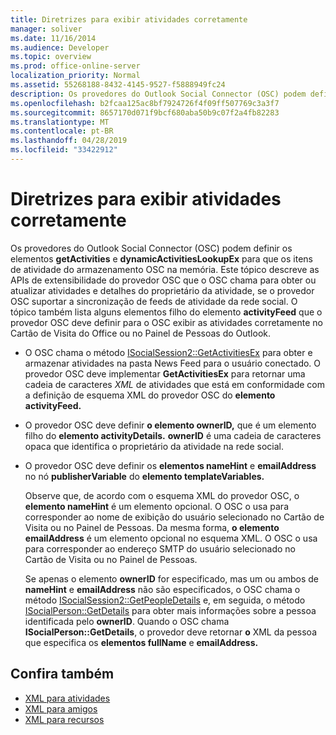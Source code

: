 ```yaml
---
title: Diretrizes para exibir atividades corretamente
manager: soliver
ms.date: 11/16/2014
ms.audience: Developer
ms.topic: overview
ms.prod: office-online-server
localization_priority: Normal
ms.assetid: 55268188-8432-4145-9527-f5888949fc24
description: Os provedores do Outlook Social Connector (OSC) podem definir os elementos getActivities e dynamicActivitiesLookupEx para que os itens de atividade do armazenamento OSC na memória.
ms.openlocfilehash: b2fcaa125ac8bf7924726f4f09ff507769c3a3f7
ms.sourcegitcommit: 8657170d071f9bcf680aba50b9c07f2a4fb82283
ms.translationtype: MT
ms.contentlocale: pt-BR
ms.lasthandoff: 04/28/2019
ms.locfileid: "33422912"
---
```

# <a name="guidelines-for-properly-displaying-activities"></a>Diretrizes para exibir atividades corretamente

Os provedores do Outlook Social Connector (OSC) podem definir os elementos **getActivities** e **dynamicActivitiesLookupEx** para que os itens de atividade do armazenamento OSC na memória. Este tópico descreve as APIs de extensibilidade do provedor OSC que o OSC chama para obter ou atualizar atividades e detalhes do proprietário da atividade, se o provedor OSC suportar a sincronização de feeds de atividade da rede social. O tópico também lista alguns elementos filho do elemento **activityFeed** que o provedor OSC deve definir para o OSC exibir as atividades corretamente no Cartão de Visita do Office ou no Painel de Pessoas do Outlook. 
  
- O OSC chama o método [ISocialSession2::GetActivitiesEx](isocialsession2-getactivitiesex.md) para obter e armazenar atividades na pasta News Feed para o usuário conectado. O provedor OSC deve implementar **GetActivitiesEx** para retornar uma cadeia de caracteres _XML_ de atividades que está em conformidade com a definição de esquema XML do provedor OSC do **elemento activityFeed.** 
    
- O provedor OSC deve definir **o elemento ownerID,** que é um elemento filho do **elemento activityDetails.** **ownerID** é uma cadeia de caracteres opaca que identifica o proprietário da atividade na rede social. 
    
- O provedor OSC deve definir os **elementos nameHint** e **emailAddress** no nó **publisherVariable** do **elemento templateVariables.** 
    
   Observe que, de acordo com o esquema XML do provedor OSC, o **elemento nameHint** é um elemento opcional. O OSC o usa para corresponder ao nome de exibição do usuário selecionado no Cartão de Visita ou no Painel de Pessoas. Da mesma forma, **o elemento emailAddress** é um elemento opcional no esquema XML. O OSC o usa para corresponder ao endereço SMTP do usuário selecionado no Cartão de Visita ou no Painel de Pessoas. 
    
   Se apenas o elemento **ownerID** for especificado, mas um ou ambos de **nameHint** e **emailAddress** não são especificados, o OSC chama o método [ISocialSession2::GetPeopleDetails](isocialsession2-getpeopledetails.md) e, em seguida, o método [ISocialPerson::GetDetails](isocialperson-getdetails.md) para obter mais informações sobre a pessoa identificada pelo **ownerID**. Quando o OSC chama **ISocialPerson::GetDetails**, o provedor deve retornar **o** XML da pessoa que especifica os **elementos fullName** e **emailAddress.** 
    
## <a name="see-also"></a>Confira também

- [XML para atividades](xml-for-activities.md)  
- [XML para amigos](xml-for-friends.md)  
- [XML para recursos](xml-for-capabilities.md)

